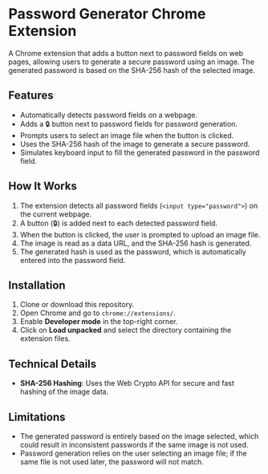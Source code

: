 # Password Generator Chrome Extension

A Chrome extension that adds a button next to password fields on web pages, allowing users to generate a secure password using an image. The generated password is based on the SHA-256 hash of the selected image.

## Features

- Automatically detects password fields on a webpage.
- Adds a 🔒 button next to password fields for password generation.
- Prompts users to select an image file when the button is clicked.
- Uses the SHA-256 hash of the image to generate a secure password.
- Simulates keyboard input to fill the generated password in the password field.

## How It Works

1. The extension detects all password fields (`<input type="password">`) on the current webpage.
2. A button (🔒) is added next to each detected password field.
3. When the button is clicked, the user is prompted to upload an image file.
4. The image is read as a data URL, and the SHA-256 hash is generated.
5. The generated hash is used as the password, which is automatically entered into the password field.

## Installation

1. Clone or download this repository.
2. Open Chrome and go to `chrome://extensions/`.
3. Enable **Developer mode** in the top-right corner.
4. Click on **Load unpacked** and select the directory containing the extension files.

## Technical Details

- **SHA-256 Hashing**: Uses the Web Crypto API for secure and fast hashing of the image data.

## Limitations

- The generated password is entirely based on the image selected, which could result in inconsistent passwords if the same image is not used.
- Password generation relies on the user selecting an image file; if the same file is not used later, the password will not match.
